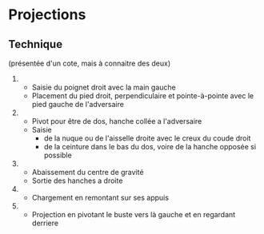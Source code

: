 # Projections

## Technique

(présentée d'un cote, mais à connaitre des deux)

1.  - Saisie du poignet droit avec la main gauche
    - Placement du pied droit, perpendiculaire et pointe-à-pointe avec le pied gauche de l'adversaire
2.  - Pivot pour être de dos, hanche collée a l'adversaire
    - Saisie 
        - de la nuque ou de l'aisselle droite avec le creux du coude droit
        - de la ceinture dans le bas du dos, voire de la hanche opposée si possible
3.  - Abaissement du centre de gravité
    - Sortie des hanches a droite
4.  - Chargement en remontant sur ses appuis
5.  - Projection en pivotant le buste vers là gauche et en regardant derriere

